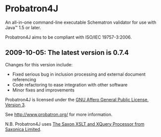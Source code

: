 # Probatron4J #

An all-in-one command-line executable Schematron validator for use with Java™ 1.5 or later.

Probatron4J aims to be compliant with ISO/IEC 19757-3:2006.

## 2009-10-05: The latest version is 0.7.4 ##

Changes for this version include:

  * Fixed serious bug in inclusion processing and external document referencing
  * Code refactoring to ease integration with other software
  * Minor fixes and improvements

Probatron4J is licensed under the [GNU Affero General Public License, Version 3](http://www.fsf.org/licensing/licenses/agpl-3.0.html).

See http://www.probatron.org/ for more information.

N.B. Probatron4J uses [The Saxon XSLT and XQuery Processor from Saxonica Limited](http://www.saxonica.com/).